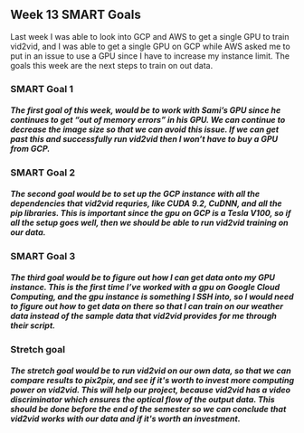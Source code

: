 ## Week 13 SMART Goals

Last week I was able to look into GCP and AWS to get a single GPU to train vid2vid, and I was able to get a single GPU on GCP while AWS asked me to put in an issue to use a GPU since I have to increase my instance limit. The goals this week are the next steps to train on out data.

### SMART Goal 1
##### The first goal of this week, would be to work with Sami’s GPU since he continues to get “out of memory errors” in his GPU. We can continue to decrease the image size so that we can avoid this issue. If we can get past this and successfully run vid2vid then I won’t have to buy a GPU from GCP. 

### SMART Goal 2
##### The second goal would be to set up the GCP instance with all the dependencies that vid2vid requries, like CUDA 9.2, CuDNN, and all the pip libraries. This is important since the gpu on GCP is a Tesla V100, so if all the setup goes well, then we should be able to run vid2vid training on our data. 

### SMART Goal 3
##### The third goal would be to figure out how I can get data onto my GPU instance. This is  the first time I’ve worked with a gpu on Google Cloud Computing, and the gpu instance is something I SSH into, so I would need to figure out how to get data on there so that I can train on our weather data instead of the sample data that vid2vid provides for me through their script. 

### Stretch goal
##### The stretch goal would be to run vid2vid on our own data, so that we can compare results to pix2pix, and see if it's worth to invest more computing power on vid2vid. This will help our project, because vid2vid has a video discriminator which ensures the optical flow of the output data. This should be done before the end of the semester so we can conclude that vid2vid works with our data and if it's worth an investment. 